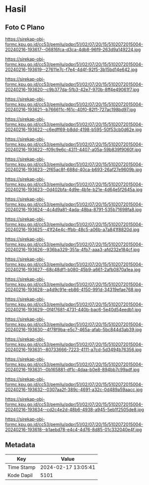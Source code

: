 # Hasil

## Foto C Plano

https://sirekap-obj-formc.kpu.go.id/cc53/pemilu/pdpr/51/02/07/20/15/5102072015004-20240216-193617--06816fca-d3ca-4db8-96f9-263d9a149224.jpg

https://sirekap-obj-formc.kpu.go.id/cc53/pemilu/pdpr/51/02/07/20/15/5102072015004-20240216-193619--27611e7c-f7e4-4d4f-92f5-3b15bd14e642.jpg

https://sirekap-obj-formc.kpu.go.id/cc53/pemilu/pdpr/51/02/07/20/15/5102072015004-20240216-193620--c9b377da-5fb3-42e7-970b-8ff4e49061f7.jpg

https://sirekap-obj-formc.kpu.go.id/cc53/pemilu/pdpr/51/02/07/20/15/5102072015004-20240216-193621--b766611c-f61c-40f0-82f1-727ac198bd97.jpg

https://sirekap-obj-formc.kpu.go.id/cc53/pemilu/pdpr/51/02/07/20/15/5102072015004-20240216-193622--c6edff69-b8dd-4198-b595-50f53cb0d62e.jpg

https://sirekap-obj-formc.kpu.go.id/cc53/pemilu/pdpr/51/02/07/20/15/5102072015004-20240216-193622--f09c9e6c-4311-4407-a05a-59b839f9060f.jpg

https://sirekap-obj-formc.kpu.go.id/cc53/pemilu/pdpr/51/02/07/20/15/5102072015004-20240216-193623--2f65ac8f-688d-40ca-b693-26af27e9609b.jpg

https://sirekap-obj-formc.kpu.go.id/cc53/pemilu/pdpr/51/02/07/20/15/5102072015004-20240216-193623--0d402bfa-4d9e-4b1e-b21e-4d64e5f2645a.jpg

https://sirekap-obj-formc.kpu.go.id/cc53/pemilu/pdpr/51/02/07/20/15/5102072015004-20240216-193624--4c4d9a81-4ada-48ba-8791-535b71698fa8.jpg

https://sirekap-obj-formc.kpu.go.id/cc53/pemilu/pdpr/51/02/07/20/15/5102072015004-20240216-193625--41f24e4c-ffbb-48c5-a06b-a7a841f8820d.jpg

https://sirekap-obj-formc.kpu.go.id/cc53/pemilu/pdpr/51/02/07/20/15/5102072015004-20240216-193626--936ba329-351a-4fb7-aaa3-afd232e184cf.jpg

https://sirekap-obj-formc.kpu.go.id/cc53/pemilu/pdpr/51/02/07/20/15/5102072015004-20240216-193627--68c48df1-b080-45b9-a661-2afb0870a1ea.jpg

https://sirekap-obj-formc.kpu.go.id/cc53/pemilu/pdpr/51/02/07/20/15/5102072015004-20240216-193628--a4d9c91e-eb86-4150-991d-34319efae768.jpg

https://sirekap-obj-formc.kpu.go.id/cc53/pemilu/pdpr/51/02/07/20/15/5102072015004-20240216-193629--0f4f7681-4731-440b-bac6-5e40d54eedb1.jpg

https://sirekap-obj-formc.kpu.go.id/cc53/pemilu/pdpr/51/02/07/20/15/5102072015004-20240216-193630--4f78f9ba-e5c7-465a-afab-5bc844d3ab39.jpg

https://sirekap-obj-formc.kpu.go.id/cc53/pemilu/pdpr/51/02/07/20/15/5102072015004-20240216-193631--80733666-7223-4111-a7cd-5d3494b76356.jpg

https://sirekap-obj-formc.kpu.go.id/cc53/pemilu/pdpr/51/02/07/20/15/5102072015004-20240216-193631--0b165881-df1c-4daa-b0e8-894bb7c99adf.jpg

https://sirekap-obj-formc.kpu.go.id/cc53/pemilu/pdpr/51/02/07/20/15/5102072015004-20240216-193632--0307aa2f-389c-4691-a32c-0d489a59aacc.jpg

https://sirekap-obj-formc.kpu.go.id/cc53/pemilu/pdpr/51/02/07/20/15/5102072015004-20240216-193634--cd2c4e2d-48b6-4938-a945-5eb1f2505de8.jpg

https://sirekap-obj-formc.kpu.go.id/cc53/pemilu/pdpr/51/02/07/20/15/5102072015004-20240216-193618--b1aebd78-e4c4-4d76-8d85-01c332040e4f.jpg


## Metadata

| Key        | Value               |
| ---------- | ------------------- |
| Time Stamp | 2024-02-17 13:05:41 |
| Kode Dapil | 5101                |



